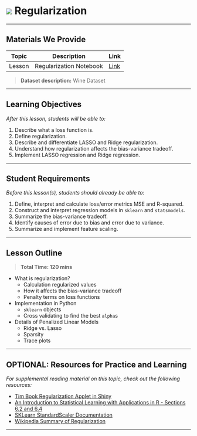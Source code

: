 # ![](https://ga-dash.s3.amazonaws.com/production/assets/logo-9f88ae6c9c3871690e33280fcf557f33.png) Regularization

---

## Materials We Provide


| Topic | Description | Link |
| --- | --- | --- |
| Lesson | Regularization Notebook | [Link](./starter-code.ipynb)|

> **Dataset description:** Wine Dataset

---

## Learning Objectives

*After this lesson, students will be able to:*
1. Describe what a loss function is.
2. Define regularization.
3. Describe and differentiate LASSO and Ridge regularization.
4. Understand how regularization affects the bias-variance tradeoff.
5. Implement LASSO regression and Ridge regression.

---

## Student Requirements

*Before this lesson(s), students should already be able to:*

1. Define, interpret and calculate loss/error metrics MSE and R-squared.
2. Construct and interpret regression models in `sklearn` and `statsmodels`.
3. Summarize the bias-variance tradeoff.
4. Identify causes of error due to bias and error due to variance.
5. Summarize and implement feature scaling.

---

## Lesson Outline

> **Total Time: 120 mins**

* What is regularization?
    * Calculation regularized values
    * How it affects the bias-variance tradeoff
    * Penalty terms on loss functions
* Implementation in Python
    * `sklearn` objects
    * Cross validating to find the best `alpha`s
* Details of Penalized Linear Models
    * Ridge vs. Lasso
    * Sparsity
    * Trace plots

---

## OPTIONAL: Resources for Practice and Learning

*For supplemental reading material on this topic, check out the following resources:*
- [Tim Book Regularization Applet in Shiny](https://timothykbook.shinyapps.io/RegularizationPlot/)
- [An Introduction to Statistical Learning with Applications in R - Sections 6.2 and 6.4](http://www-bcf.usc.edu/~gareth/ISL/ISLR%20Seventh%20Printing.pdf)
- [SKLearn StandardScaler Documentation](http://scikit-learn.org/stable/modules/generated/sklearn.preprocessing.StandardScaler.html#sklearn.preprocessing.StandardScaler)
- [Wikipedia Summary of Regularization](https://en.wikipedia.org/wiki/Regularization_(mathematics))
---
